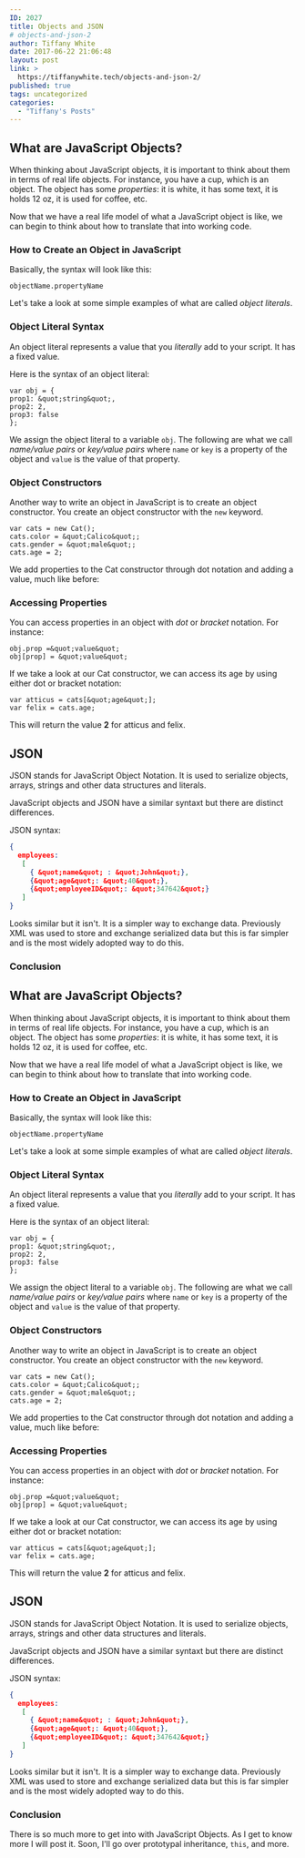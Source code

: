 ```yaml
---
ID: 2027
title: Objects and JSON
# objects-and-json-2
author: Tiffany White
date: 2017-06-22 21:06:48
layout: post
link: >
  https://tiffanywhite.tech/objects-and-json-2/
published: true
tags: uncategorized
categories:
  - "Tiffany's Posts"
---
```



## What are JavaScript Objects?

When thinking about JavaScript objects, it is important to think about them in terms of real life objects. For instance, you have a cup, which is an object. The object has some *properties*: it is white, it has some text, it is holds 12 oz, it is used for coffee, etc.

Now that we have a real life model of what a JavaScript object is like, we can begin to think about how to translate that into working code.

### How to Create an Object in JavaScript

Basically, the syntax will look like this:

```
objectName.propertyName
```

Let's take a look at some simple examples of what are called *object literals*.

### Object Literal Syntax

An object literal represents a value that you *literally* add to your script. It has a fixed value.

Here is the syntax of an object literal:

```
var obj = {
prop1: &quot;string&quot;,
prop2: 2,
prop3: false
};
```

We assign the object literal to a variable `obj`. The following are what we call *name/value pairs* or *key/value pairs* where `name` or `key` is a property of the object and `value` is the value of that property.

### Object Constructors

Another way to write an object in JavaScript is to create an object constructor. You create an object constructor with the `new` keyword.

```
var cats = new Cat();
cats.color = &quot;Calico&quot;;
cats.gender = &quot;male&quot;;
cats.age = 2;
```

We add properties to the Cat constructor through dot notation and adding a value, much like before:

### Accessing Properties

You can access properties in an object with *dot* or *bracket* notation. For instance:

```
obj.prop =&quot;value&quot;
obj[prop] = &quot;value&quot;
```

If we take a look at our Cat constructor, we can access its age by using either dot or bracket notation:

```
var atticus = cats[&quot;age&quot;];
var felix = cats.age;
```

This will return the value **2** for atticus and felix.

## JSON

JSON stands for JavaScript Object Notation. It is used to serialize objects, arrays, strings and other data structures and literals.

JavaScript objects and JSON have a similar syntaxt but there are distinct differences.

JSON syntax:

```json
{
  employees:
   [
     { &quot;name&quot; : &quot;John&quot;},
     {&quot;age&quot;: &quot;40&quot;},
     {&quot;employeeID&quot;: &quot;347642&quot;}
   ]
}
```

Looks similar but it isn't. It is a simpler way to exchange data. Previously XML was used to store and exchange serialized data but this is far simpler and is the most widely adopted way to do this.

### Conclusion




## What are JavaScript Objects?

When thinking about JavaScript objects, it is important to think about them in terms of real life objects. For instance, you have a cup, which is an object. The object has some *properties*: it is white, it has some text, it is holds 12 oz, it is used for coffee, etc.

Now that we have a real life model of what a JavaScript object is like, we can begin to think about how to translate that into working code.

### How to Create an Object in JavaScript

Basically, the syntax will look like this:

```
objectName.propertyName
```

Let's take a look at some simple examples of what are called *object literals*.

### Object Literal Syntax

An object literal represents a value that you *literally* add to your script. It has a fixed value.

Here is the syntax of an object literal:

```
var obj = {
prop1: &quot;string&quot;,
prop2: 2,
prop3: false
};
```

We assign the object literal to a variable `obj`. The following are what we call *name/value pairs* or *key/value pairs* where `name` or `key` is a property of the object and `value` is the value of that property.

### Object Constructors

Another way to write an object in JavaScript is to create an object constructor. You create an object constructor with the `new` keyword.

```
var cats = new Cat();
cats.color = &quot;Calico&quot;;
cats.gender = &quot;male&quot;;
cats.age = 2;
```

We add properties to the Cat constructor through dot notation and adding a value, much like before:

### Accessing Properties

You can access properties in an object with *dot* or *bracket* notation. For instance:

```
obj.prop =&quot;value&quot;
obj[prop] = &quot;value&quot;
```

If we take a look at our Cat constructor, we can access its age by using either dot or bracket notation:

```
var atticus = cats[&quot;age&quot;];
var felix = cats.age;
```

This will return the value **2** for atticus and felix.

## JSON

JSON stands for JavaScript Object Notation. It is used to serialize objects, arrays, strings and other data structures and literals.

JavaScript objects and JSON have a similar syntaxt but there are distinct differences.

JSON syntax:

```json
{
  employees:
   [
     { &quot;name&quot; : &quot;John&quot;},
     {&quot;age&quot;: &quot;40&quot;},
     {&quot;employeeID&quot;: &quot;347642&quot;}
   ]
}
```

Looks similar but it isn't. It is a simpler way to exchange data. Previously XML was used to store and exchange serialized data but this is far simpler and is the most widely adopted way to do this.

### Conclusion





There is so much more to get into with JavaScript Objects. As I get to know more I will post it. Soon, I'll go over prototypal inheritance, `this`, and more.